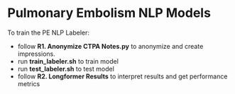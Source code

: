 # Pulmonary Embolism NLP Models 

To train the PE NLP Labeler: 
- follow **R1. Anonymize CTPA Notes.py** to anonymize and create impressions. 
- run **train_labeler.sh** to train model
- run **test_labeler.sh** to test model 
- follow **R2. Longformer Results** to interpret results and get performance metrics